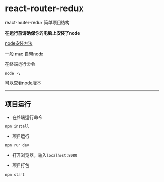 # react-router-redux
react-router-redux 简单项目结构

**在运行前请确保你的电脑上安装了node**

[node安装方法](http://www.runoob.com/nodejs/nodejs-tutorial.html)

一般 mac 自带node

在终端运行命令

```
node -v
```

可以查看node版本

-----------------------------

## 项目运行

* 在终端运行命令

```
npm install
```

* 项目运行

```
npm run dev
```
* 打开浏览器，输入`localhost:8080`

* 项目打包

```
npm start
```

